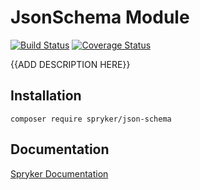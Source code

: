 # JsonSchema Module
[![Build Status](https://travis-ci.org/spryker/json-schema.svg)](https://travis-ci.org/spryker/json-schema)
[![Coverage Status](https://coveralls.io/repos/github/spryker/json-schema/badge.svg)](https://coveralls.io/github/spryker/json-schema)

{{ADD DESCRIPTION HERE}}

## Installation

```
composer require spryker/json-schema
```

## Documentation

[Spryker Documentation](https://academy.spryker.com/developing_with_spryker/module_guide/modules.html)
